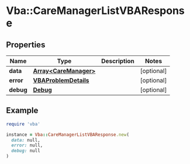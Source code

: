 # Vba::CareManagerListVBAResponse

## Properties

| Name | Type | Description | Notes |
| ---- | ---- | ----------- | ----- |
| **data** | [**Array&lt;CareManager&gt;**](CareManager.md) |  | [optional] |
| **error** | [**VBAProblemDetails**](VBAProblemDetails.md) |  | [optional] |
| **debug** | [**Debug**](Debug.md) |  | [optional] |

## Example

```ruby
require 'vba'

instance = Vba::CareManagerListVBAResponse.new(
  data: null,
  error: null,
  debug: null
)
```

